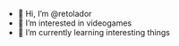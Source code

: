 - 👋 Hi, I’m @retolador
- 👀 I’m interested in videogames
- 🌱 I’m currently learning interesting things


<!---
retolador/retolador is a ✨ special ✨ repository because its `README.md`
--->
